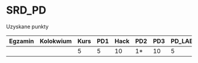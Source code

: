 # SRD_PD
Uzyskane punkty

|Egzamin   |Kolokwium   |Kurs   |PD1   |Hack   |PD2   |PD3   |PD_LAB   |PD4   |SUMA   | ZDAJE  |
|---|---|---|---|---|---|---|---|---|---|---|
|   |   | 5 | 5 |10 | 1*|10 | 5 |   | 36|/50|
